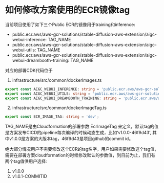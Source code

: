# 如何修改方案使用的ECR镜像tag
当前项目使用了如下三个Public ECR的镜像用于training和inference:
* public.ecr.aws/aws-gcr-solutions/stable-diffusion-aws-extension/aigc-webui-inference: TAG_NAME
* public.ecr.aws/aws-gcr-solutions/stable-diffusion-aws-extension/aigc-webui-utils: TAG_NAME
* public.ecr.aws/aws-gcr-solutions/stable-diffusion-aws-extension/aigc-webui-dreambooth-training: TAG_NAME

对应的部署CDK代码位于
1. infrastructure/src/common/dockerImages.ts
```typescript
export const AIGC_WEBUI_INFERENCE: string = 'public.ecr.aws/aws-gcr-solutions/stable-diffusion-aws-extension/aigc-webui-inference:';
export const AIGC_WEBUI_UTILS: string = 'public.ecr.aws/aws-gcr-solutions/stable-diffusion-aws-extension/aigc-webui-utils:';
export const AIGC_WEBUI_DREAMBOOTH_TRAINING: string = 'public.ecr.aws/aws-gcr-solutions/stable-diffusion-aws-extension/aigc-webui-dreambooth-training:';
```
2. infrastructure/src/common/dockerImageTag.ts
```typescript
export const ECR_IMAGE_TAG: string = 'dev';
```
TAG_NAME是由Cloudformation的部署参数 EcrImageTag 来定义，默认tag的值是方案发布CICD的pipeline每次编译的时候动态生成，比如‘v1.0.0-46f9d43’, 其中v1.0.0是方案的大版本tag，46f9d43是项目github的commit id。

绝大部分情况用户不需要修改这个ECR的tag名字，用户如果需要修改这个tag值，需要在部署方案cloudformation的时候修改默认的参数值，到目前为止，我们有两个tag值供用户选择:
1. v1.0.0
2. v1.0.1-COMMITID
